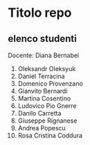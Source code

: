 # Titolo repo
## elenco studenti

Docente: Diana Bernabei

1. Oleksandr Oleksyuk
2. Daniel Terracina
3. Domenico Provenzano
4. Gianvito Bernardi
5. Martina Cosentino
6. Ludovico Pio Gnerre
7. Danilo Carretta
8. Giuseppe Rignanese
9. Andrea Popescu
10. Rosa Cristina Coddura

